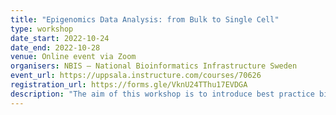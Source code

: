 ```yaml
---
title: "Epigenomics Data Analysis: from Bulk to Single Cell"
type: workshop
date_start: 2022-10-24
date_end: 2022-10-28
venue: Online event via Zoom
organisers: NBIS – National Bioinformatics Infrastructure Sweden
event_url: https://uppsala.instructure.com/courses/70626
registration_url: https://forms.gle/VknU24TThu17EVDGA
description: "The aim of this workshop is to introduce best practice bioinformatics methods for processing, analyses and integration of epigenomics data. The online teaching includes lectures, programming tutorials and interactive group sessions. This workshop is run by the National Bioinformatics Infrastructure Sweden (NBIS)."
---
```

